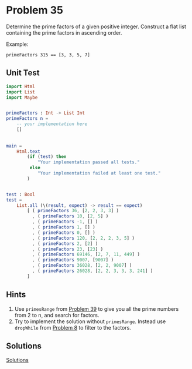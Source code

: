 # Problem 35
Determine the prime factors of a given positive integer. Construct a flat list containing the prime factors in ascending order.

Example:
```
primeFactors 315 == [3, 3, 5, 7]
```

## Unit Test
```elm
import Html 
import List
import Maybe


primeFactors : Int -> List Int
primeFactors n =
    -- your implementation here
    []
    
           
main =
    Html.text
        (if (test) then
            "Your implementation passed all tests."
         else
            "Your implementation failed at least one test."
        )


test : Bool
test =
    List.all (\(result, expect) -> result == expect)
        [ ( primeFactors 36, [2, 2, 3, 3] )
          , ( primeFactors 10, [2, 5] )
          , ( primeFactors -1, [] )
          , ( primeFactors 1, [] )
          , ( primeFactors 0, [] )
          , ( primeFactors 120, [2, 2, 2, 3, 5] )
          , ( primeFactors 2, [2] )
          , ( primeFactors 23, [23] )
          , ( primeFactors 69146, [2, 7, 11, 449] )
          , ( primeFactors 9007, [9007] )
          , ( primeFactors 36028, [2, 2, 9007] )
          , ( primeFactors 26028, [2, 2, 3, 3, 3, 241] )
        ]        
```

## Hints
1. Use ```primesRange``` from  [Problem 39](p39.md) to give you all the prime numbers from 2 to n, and search for factors.
2. Try to implement the solution without ```primesRange```. Instead use ```dropWhile``` from [Problem 8](problem_8_solutions.md) to filter to the factors.

## Solutions
[Solutions](../s/s35.md)